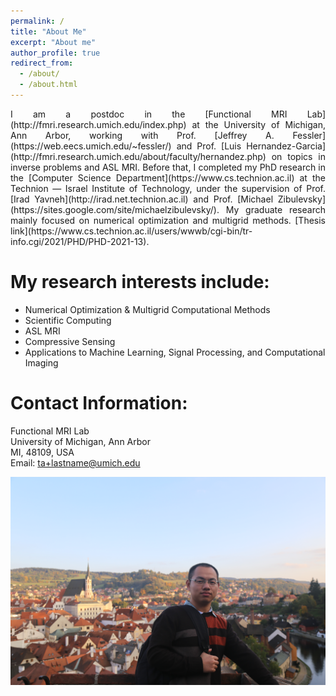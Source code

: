 ```yaml
---
permalink: /
title: "About Me"
excerpt: "About me"
author_profile: true
redirect_from: 
  - /about/
  - /about.html
---
```


<p style="text-align:justify; text-justify:inter-ideograph;">
I am a postdoc in the [Functional MRI Lab](http://fmri.research.umich.edu/index.php) at the University of Michigan, Ann Arbor, working with Prof.  [Jeffrey A. Fessler](https://web.eecs.umich.edu/~fessler/) and Prof.  [Luis Hernandez-Garcia](http://fmri.research.umich.edu/about/faculty/hernandez.php) on topics in inverse problems and ASL MRI. Before that, I completed my PhD research in the [Computer Science Department](https://www.cs.technion.ac.il) at the Technion — Israel Institute of Technology,  under the supervision of Prof. [Irad Yavneh](http://irad.net.technion.ac.il) and Prof. [Michael Zibulevsky](https://sites.google.com/site/michaelzibulevsky/).  My graduate research mainly focused on numerical optimization and multigrid methods. [Thesis link](https://www.cs.technion.ac.il/users/wwwb/cgi-bin/tr-info.cgi/2021/PHD/PHD-2021-13).
 </p>
 
My research interests include:
======

<ul>
  <li>Numerical Optimization & Multigrid Computational Methods</li>
  <li>Scientific Computing</li>
  <li>ASL MRI</li>
  <li>Compressive Sensing</li>
  <li>Applications to Machine Learning, Signal Processing, and Computational Imaging</li>
</ul>


Contact Information:
======
Functional MRI Lab <br>
University of Michigan, Ann Arbor <br>
MI, 48109, USA <br>
Email: ta+lastname@umich.edu

<a href="https://hongtao-argmin.github.io">
<img src="/images/IMG_9131.JPG" alt="Trulli" width="700" height="333">
</a>
